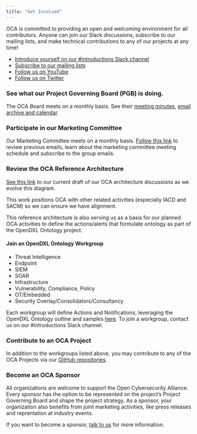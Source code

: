 ```yaml
---
title: "Get Involved"
---
```


OCA is committed to providing an open and welcoming environment for all contributors. Anyone can join our Slack discussions, subscribe to our mailing lists, and make technical contributions to any of our projects at any time!

* [Introduce yourself on our #introductions Slack channel](https://join.slack.com/t/open-cybersecurity/shared_invite/zt-ojjqlwvp-UFG32P5VzIdEMsjSc2iYlQ)
* [Subscribe to our mailing lists](https://lists.oasis-open-projects.org/g/oca)
* [Follow us on YouTube](https://www.youtube.com/user/OASISopen)
* [Follow us on Twitter](https://twitter.com/OpenCyberAllnc)

### See what our Project Governing Board (PGB) is doing.

The OCA Board meets on a monthly basis. See their [meeting minutes](https://github.com/opencybersecurityalliance/documentation/wiki), [email archive and calendar](https://lists.oasis-open-projects.org/g/oca-pgb).

### Participate in our Marketing Committee

Our Marketing Committee meets on a monthly basis. [Follow this link](https://lists.oasis-open-projects.org/g/oca-marketing) to review previous emails, learn about the marketing committee meeting schedule and subscribe to the group emails.

### Review the OCA Reference Architecture

[See this link](https://github.com/opencybersecurityalliance/documentation/blob/master/SACM_OCA_IACD.png) to our current draft of our OCA architecture discussions as we evolve this diagram.

This work positions OCA with other related activities (especially IACD and SACM) so we can ensure we have alignment.

This reference architecture is also serving us as a basis for our planned OCA activities to define the actions/alerts that formulate ontology as part of the OpenDXL Ontology project.

#### Join an OpenDXL Ontology Workgroup

* Threat Intelligence
* Endpoint
* SIEM
* SOAR
* Infrastructure
* Vulnerability, Compliance, Policy
* OT/Embedded
* Security Overlay/Consolidators/Consultancy

Each workgroup will define Actions and Notifications, leveraging the OpenDXL Ontology outline and samples [here](https://opencybersecurityalliance.github.io/opendxl-ontology/).
To join a workgroup, contact us on our #introductions Slack channel.

### Contribute to an OCA Project

In addition to the workgroups listed above, you may contribute to any of the OCA Projects via our [GitHub repositories](https://github.com/opencybersecurityalliance).


### Become an OCA Sponsor

All organizations are welcome to support the Open Cybersecurity Alliance. Every sponsor has the option to be represented on the project’s Project Governing Board and shape the project strategy.
As a sponsor, your organization also benefits from joint marketing activities, like press releases and reprentation at industry events.

If you want to become a sponsor, [talk to us](communications@oasis-open.org) for more information.
